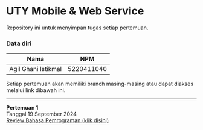 # UTY Mobile & Web Service
Repository ini untuk menyimpan tugas setiap pertemuan.

### Data diri
| Nama                | NPM        |
|---------------------|------------|
| Agil Ghani Istikmal | 5220411040 |

Setiap pertemuan akan memiliki branch masing-masing atau dapat diakses melalui link dibawah ini.

---

**Pertemuan 1** <br>
Tanggal 19 September 2024 <br>
[Review Bahasa Pemrograman (klik disini)](https://github.com/Agilistikmal/uty-mobile-web-service/blob/Pertemuan-1/review-bahasa-pemrograman.md)
